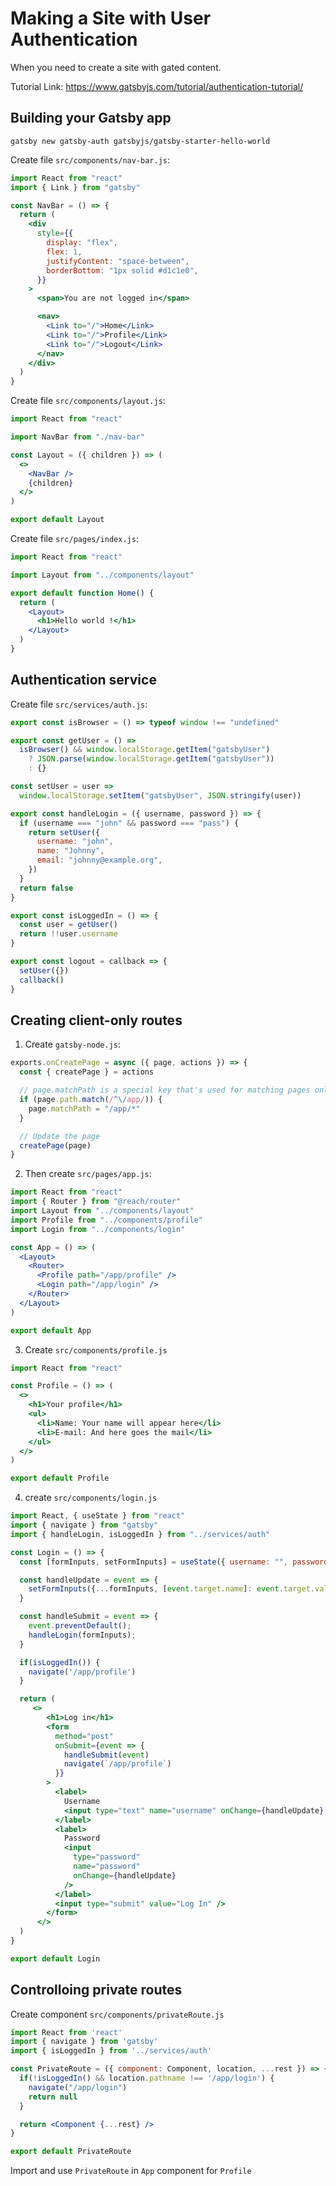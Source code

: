 # Making a Site with User Authentication

When you need to create a site with gated content.

Tutorial Link: https://www.gatsbyjs.com/tutorial/authentication-tutorial/

## Building your Gatsby app

```shell
gatsby new gatsby-auth gatsbyjs/gatsby-starter-hello-world
```

Create file `src/components/nav-bar.js`:

```jsx
import React from "react"
import { Link } from "gatsby"

const NavBar = () => {
  return (
    <div
      style={{
        display: "flex",
        flex: 1,
        justifyContent: "space-between",
        borderBottom: "1px solid #d1c1e0",
      }}
    >
      <span>You are not logged in</span>

      <nav>
        <Link to="/">Home</Link>
        <Link to="/">Profile</Link>
        <Link to="/">Logout</Link>
      </nav>
    </div>
  )
}
```

Create file `src/components/layout.js`:

```jsx
import React from "react"

import NavBar from "./nav-bar"

const Layout = ({ children }) => (
  <>
    <NavBar />
    {children}
  </>
)

export default Layout
```

Create file `src/pages/index.js`:

```jsx
import React from "react"

import Layout from "../components/layout"

export default function Home() {
  return (
    <Layout>
      <h1>Hello world !</h1>
    </Layout>
  )
}
```

## Authentication service

Create file `src/services/auth.js`:

```js
export const isBrowser = () => typeof window !== "undefined"

export const getUser = () =>
  isBrowser() && window.localStorage.getItem("gatsbyUser")
    ? JSON.parse(window.localStorage.getItem("gatsbyUser"))
    : {}

const setUser = user =>
  window.localStorage.setItem("gatsbyUser", JSON.stringify(user))

export const handleLogin = ({ username, password }) => {
  if (username === "john" && password === "pass") {
    return setUser({
      username: "john",
      name: "Johnny",
      email: "johnny@example.org",
    })
  }
  return false
}

export const isLoggedIn = () => {
  const user = getUser()
  return !!user.username
}

export const logout = callback => {
  setUser({})
  callback()
}
```

## Creating client-only routes

1. Create `gatsby-node.js`:

```js
exports.onCreatePage = async ({ page, actions }) => {
  const { createPage } = actions

  // page.matchPath is a special key that's used for matching pages only on the client
  if (page.path.match(/^\/app/)) {
    page.matchPath = "/app/*"
  }

  // Update the page
  createPage(page)
}
```

2. Then create `src/pages/app.js`:

```jsx
import React from "react"
import { Router } from "@reach/router"
import Layout from "../components/layout"
import Profile from "../components/profile"
import Login from "../components/login"

const App = () => (
  <Layout>
    <Router>
      <Profile path="/app/profile" />
      <Login path="/app/login" />
    </Router>
  </Layout>
)

export default App
```

3. Create `src/components/profile.js`

```jsx
import React from "react"

const Profile = () => (
  <>
    <h1>Your profile</h1>
    <ul>
      <li>Name: Your name will appear here</li>
      <li>E-mail: And here goes the mail</li>
    </ul>
  </>
)

export default Profile
```

4. create `src/components/login.js`

```jsx
import React, { useState } from "react"
import { navigate } from "gatsby"
import { handleLogin, isLoggedIn } from "../services/auth"

const Login = () => {
  const [formInputs, setFormInputs] = useState({ username: "", password: "" })

  const handleUpdate = event => {
    setFormInputs({...formInputs, [event.target.name]: event.target.value})
  }

  const handleSubmit = event => {
    event.preventDefault();
    handleLogin(formInputs);
  }

  if(isLoggedIn()) {
    navigate('/app/profile')
  }

  return (
     <>
        <h1>Log in</h1>
        <form
          method="post"
          onSubmit={event => {
            handleSubmit(event)
            navigate(`/app/profile`)
          }}
        >
          <label>
            Username
            <input type="text" name="username" onChange={handleUpdate} />
          </label>
          <label>
            Password
            <input
              type="password"
              name="password"
              onChange={handleUpdate}
            />
          </label>
          <input type="submit" value="Log In" />
        </form>
      </>
  )
}

export default Login
```

## Controlloing private routes

Create component `src/components/privateRoute.js`

```jsx
import React from 'react'
import { navigate } from 'gatsby'
import { isLoggedIn } from '../services/auth'

const PrivateRoute = ({ component: Component, location, ...rest }) => {
  if(!isLoggedIn() && location.pathname !== '/app/login') {
    navigate("/app/login")
    return null
  }

  return <Component {...rest} />
}

export default PrivateRoute
```

Import and use `PrivateRoute` in `App` component for `Profile`